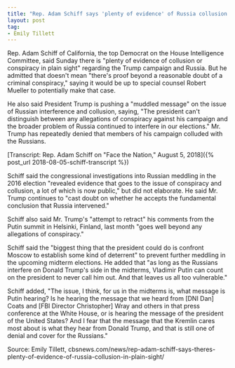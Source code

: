 ```yaml
---
title: "Rep. Adam Schiff says 'plenty of evidence' of Russia collusion hiding 'in plain sight'"
layout: post
tag:
- Emily Tillett
---
```


Rep. Adam Schiff of California, the top Democrat on the House Intelligence Committee, said Sunday there is "plenty of evidence of collusion or conspiracy in plain sight" regarding the Trump campaign and Russia. But he admitted that doesn't mean "there's proof beyond a reasonable doubt of a criminal conspiracy," saying it would be up to special counsel Robert Mueller to potentially make that case.

He also said President Trump is pushing a "muddled message" on the issue of Russian interference and collusion, saying, "The president can't distinguish between any allegations of conspiracy against his campaign and the broader problem of Russia continued to interfere in our elections." Mr. Trump has repeatedly denied that members of his campaign colluded with the Russians.

[Transcript: Rep. Adam Schiff on "Face the Nation," August 5, 2018]({% post_url 2018-08-05-schiff-transcript %})

Schiff said the congressional investigations into Russian meddling in the 2016 election "revealed evidence that goes to the issue of conspiracy and collusion, a lot of which is now public," but did not elaborate. He said Mr. Trump continues to "cast doubt on whether he accepts the fundamental conclusion that Russia intervened."

Schiff also said Mr. Trump's "attempt to retract" his comments from the Putin summit in Helsinki, Finland, last month "goes well beyond any allegations of conspiracy."

Schiff said the "biggest thing that the president could do is confront Moscow to establish some kind of deterrent" to prevent further meddling in the upcoming midterm elections. He added that "as long as the Russians interfere on Donald Trump's side in the midterms, Vladimir Putin can count on the president to never call him out. And that leaves us all too vulnerable."

Schiff added, "The issue, I think, for us in the midterms is, what message is Putin hearing? Is he hearing the message that we heard from [DNI Dan] Coats and [FBI Director Christopher] Wray and others in that press conference at the White House, or is hearing the message of the president of the United States? And I fear that the message that the Kremlin cares most about is what they hear from Donald Trump, and that is still one of denial and cover for the Russians."

Source: Emily Tillett, cbsnews.com/news/rep-adam-schiff-says-theres-plenty-of-evidence-of-russia-collusion-in-plain-sight/
